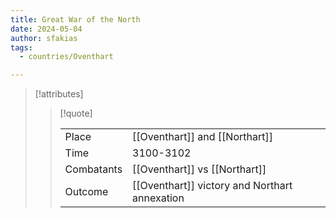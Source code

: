 ```yaml
---
title: Great War of the North
date: 2024-05-04
author: sfakias
tags:
  - countries/Oventhart

---
```

> [!attributes]
> 
> > [!quote]
> >
> > | | |
> > | --- | --- |
> > | Place | [[Oventhart]] and [[Northart]] |
> > | Time | 3100-3102 |
> > | Combatants | [[Oventhart]] vs [[Northart]] |
> > | Outcome | [[Oventhart]] victory and Northart annexation |